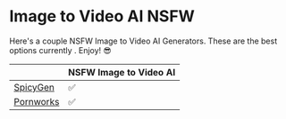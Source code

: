 # Image to Video AI NSFW

Here's a couple NSFW Image to Video AI Generators. These are the best options currently . Enjoy! 😎


|           | NSFW Image to Video AI |
|-----------|------------------------|
| [SpicyGen](https://nsfwgen.xyz/spicygen)  | ✅                      |
| [Pornworks](https://nsfwgen.xyz/pornworks) | ✅                      |
